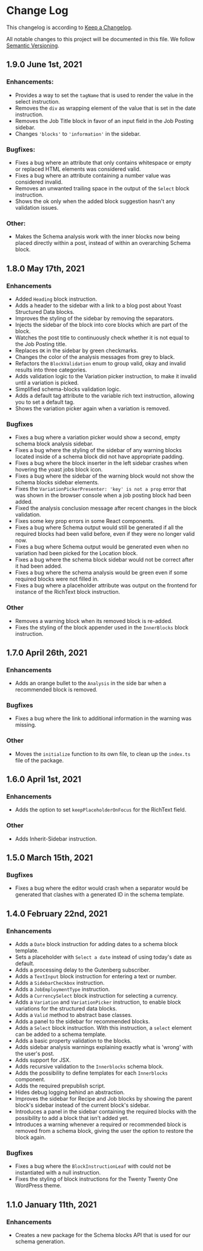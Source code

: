 # Change Log

This changelog is according to [Keep a Changelog](http://keepachangelog.com).

All notable changes to this project will be documented in this file.
We follow [Semantic Versioning](http://semver.org/).

## 1.9.0 June 1st, 2021
### Enhancements:
* Provides a way to set the `tagName` that is used to render the value in the select instruction.
* Removes the `div` as wrapping element of the value that is set in the date instruction.
* Removes the Job Title block in favor of an input field in the Job Posting sidebar.
* Changes `'blocks'` to `'information'` in the sidebar.

### Bugfixes:
* Fixes a bug where an attribute that only contains whitespace or empty or replaced HTML elements was considered valid.
* Fixes a bug where an attribute containing a number value was considered invalid.
* Removes an unwanted trailing space in the output of the `Select` block instruction.
* Shows the ok only when the added block suggestion hasn't any validation issues.

### Other:
* Makes the Schema analysis work with the inner blocks now being placed directly within a post, instead of within an overarching Schema block.

## 1.8.0 May 17th, 2021
### Enhancements
* Added `Heading` block instruction.
* Adds a header to the sidebar with a link to a blog post about Yoast Structured Data blocks.
* Improves the styling of the sidebar by removing the separators.
* Injects the sidebar of the block into core blocks which are part of the block.
* Watches the post title to continuously check whether it is not equal to the Job Posting title.
* Replaces `OK` in the sidebar by green checkmarks.
* Changes the color of the analysis messages from grey to black.
* Refactors the `BlockValidation` enum to group valid, okay and invalid results into three categories.
* Adds validation logic to the Variation picker instruction, to make it invalid until a variation is picked.
* Simplified schema-blocks validation logic.
* Adds a default tag attribute to the variable rich text instruction, allowing you to set a default tag.
* Shows the variation picker again when a variation is removed.

### Bugfixes
* Fixes a bug where a variation picker would show a second, empty schema block analysis sidebar.
* Fixes a bug where the styling of the sidebar of any warning blocks located inside of a schema block did not have appropriate padding.
* Fixes a bug where the block inserter in the left sidebar crashes when hovering the yoast jobs block icon.
* Fixes a bug where the sidebar of the warning block would not show the schema blocks sidebar elements.
* Fixes the `VariationPickerPresenter: 'key' is not a prop` error that was shown in the browser console when a job posting block had been added.
* Fixed the analysis conclusion message after recent changes in the block validation.
* Fixes some key prop errors in some React components.
* Fixes a bug where Schema output would still be generated if all the required blocks had been valid before, even if they were no longer valid now.
* Fixes a bug where Schema output would be generated even when no variation had been picked for the Location block.
* Fixes a bug where the schema block sidebar would not be correct after it had been added.
* Fixes a bug where the schema analysis would be green even if some required blocks were not filled in.
* Fixes a bug where a placeholder attribute was output on the frontend for instance of the RichText block instruction.

### Other
* Removes a warning block when its removed block is re-added.
* Fixes the styling of the block appender used in the `InnerBlocks` block instruction.

## 1.7.0 April 26th, 2021
### Enhancements
* Adds an orange bullet to the `Analysis` in the side bar when a recommended block is removed.

### Bugfixes
* Fixes a bug where the link to additional information in the warning was missing.

### Other
* Moves the `initialize` function to its own file, to clean up the `index.ts` file of the package.

## 1.6.0 April 1st, 2021
### Enhancements
* Adds the option to set `keepPlaceholderOnFocus` for the RichText field.

### Other
* Adds Inherit-Sidebar instruction.

## 1.5.0 March 15th, 2021
### Bugfixes
* Fixes a bug where the editor would crash when a separator would be generated that clashes with a generated ID in the schema template.

## 1.4.0 February 22nd, 2021
### Enhancements
* Adds a `Date` block instruction for adding dates to a schema block template.
* Sets a placeholder with `Select a date` instead of using today's date as default.
* Adds a processing delay to the Gutenberg subscriber.
* Adds a `TextInput` block instruction for entering a text or number.
* Adds a `SidebarCheckbox` instruction.
* Adds a `JobEmploymentType` instruction.
* Adds a `CurrencySelect` block instruction for selecting a currency.
* Adds a `Variation` and `VariationPicker` instruction, to enable block variations for the structured data blocks.
* Adds a `Valid` method to abstract base classes.
* Adds a panel to the sidebar for recommended blocks.
* Adds a `Select` block instruction. With this instruction, a `select` element can be added to a schema template.
* Adds a basic property validation to the blocks.
* Adds sidebar analysis warnings explaining exactly what is 'wrong' with the user's post.
* Adds support for JSX.
* Adds recursive validation to the `Innerblocks` schema block.
* Adds the possibility to define templates for each `Innerblocks` component.
* Adds the required prepublish script.
* Hides debug logging behind an abstraction.
* Improves the sidebar for Recipe and Job blocks by showing the parent block's sidebar instead of the current block's sidebar.
* Introduces a panel in the sidebar containing the required blocks with the possibility to add a block that isn't added yet.
* Introduces a warning whenever a required or recommended block is removed from a schema block, giving the user the option to restore the block again.

### Bugfixes
* Fixes a bug where the `BlockInstructionLeaf` with could not be instantiated with a null instruction.
* Fixes the styling of block instructions for the Twenty Twenty One WordPress theme.

## 1.1.0 January 11th, 2021
### Enhancements
* Creates a new package for the Schema blocks API that is used for our schema generation.
